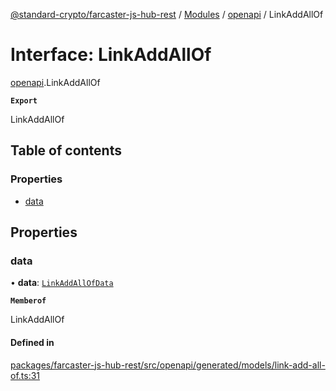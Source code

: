 [@standard-crypto/farcaster-js-hub-rest](../README.md) / [Modules](../modules.md) / [openapi](../modules/openapi.md) / LinkAddAllOf

# Interface: LinkAddAllOf

[openapi](../modules/openapi.md).LinkAddAllOf

**`Export`**

LinkAddAllOf

## Table of contents

### Properties

- [data](openapi.LinkAddAllOf.md#data)

## Properties

### data

• **data**: [`LinkAddAllOfData`](../modules/openapi.md#linkaddallofdata)

**`Memberof`**

LinkAddAllOf

#### Defined in

[packages/farcaster-js-hub-rest/src/openapi/generated/models/link-add-all-of.ts:31](https://github.com/standard-crypto/farcaster-js/blob/main/packages/farcaster-js-hub-rest/src/openapi/generated/models/link-add-all-of.ts#L31)

